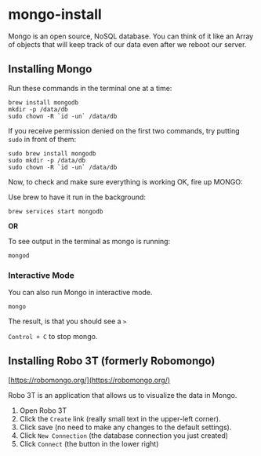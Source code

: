 # mongo-install

Mongo is an open source, NoSQL database. You can think of it like an Array of objects that will keep track of our data even after we reboot our server.

## Installing Mongo

Run these commands in the terminal one at a time:

```
brew install mongodb
mkdir -p /data/db
sudo chown -R `id -un` /data/db
```

If you receive permission denied on the first two commands, try putting `sudo` in front of them:

```
sudo brew install mongodb
sudo mkdir -p /data/db
sudo chown -R `id -un` /data/db
```

Now, to check and make sure everything is working OK, fire up MONGO:

Use brew to have it run in the background:

```
brew services start mongodb
```

__OR__

To see output in the terminal as mongo is running:
```
mongod
```

### Interactive Mode

You can also run Mongo in interactive mode. 

```
mongo
```

The result, is that you should see a `>`

`Control + C` to stop mongo. 

## Installing Robo 3T (formerly Robomongo)

[https://robomongo.org/](https://robomongo.org/)

Robo 3T is an application that allows us to visualize the data in Mongo.

1. Open Robo 3T
2. Click the `Create` link (really small text in the upper-left corner).
3. Click save (no need to make any changes to the default settings).
4. Click `New Connection` (the database connection you just created)
5. Click `Connect` (the button in the lower right)
